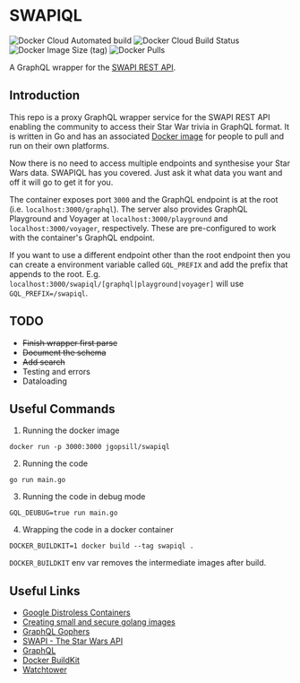 # SWAPIQL

![Docker Cloud Automated build](https://img.shields.io/docker/cloud/automated/jgopsill/swapiql?style=flat-square)
![Docker Cloud Build Status](https://img.shields.io/docker/cloud/build/jgopsill/swapiql?style=flat-square)
![Docker Image Size (tag)](https://img.shields.io/docker/image-size/jgopsill/swapiql/latest?style=flat-square)
![Docker Pulls](https://img.shields.io/docker/pulls/jgopsill/swapiql?style=flat-square)

A GraphQL wrapper for the [SWAPI REST API](https://swapi.dev/).

## Introduction

This repo is a proxy GraphQL wrapper service for the SWAPI REST API enabling the community to access their Star War trivia in GraphQL format. It is written in Go and has an associated [Docker image](https://hub.docker.com/r/jgopsill/swapiql) for people to pull and run on their own platforms.

Now there is no need to access multiple endpoints and synthesise your Star Wars data. SWAPIQL has you covered. Just ask it what data you want and off it will go to get it for you.

The container exposes port `3000` and the GraphQL endpoint is at the root (i.e. `localhost:3000/graphql`). The server also provides GraphQL Playground and Voyager at `localhost:3000/playground` and `localhost:3000/voyager`, respectively. These are pre-configured to work with the container's GraphQL endpoint.

If you want to use a different endpoint other than the root endpoint then you can create a environment variable called `GQL_PREFIX` and add the prefix that appends to the root. E.g. `localhost:3000/swapiql/[graphql|playground|voyager]` will use `GQL_PREFIX=/swapiql`.

## TODO

- ~~Finish wrapper first parse~~
- ~~Document the schema~~
- ~~Add search~~
- Testing and errors
- Dataloading

## Useful Commands

1. Running the docker image

```
docker run -p 3000:3000 jgopsill/swapiql
```

2. Running the code

```
go run main.go
```

3. Running the code in debug mode

```
GQL_DEUBUG=true run main.go
```

4. Wrapping the code in a docker container

```
DOCKER_BUILDKIT=1 docker build --tag swapiql .
```

`DOCKER_BUILDKIT` env var removes the intermediate images after build.

## Useful Links

- [Google Distroless Containers](https://github.com/GoogleContainerTools/distroless)
- [Creating small and secure golang images](https://medium.com/@chemidy/create-the-smallest-and-secured-golang-docker-image-based-on-scratch-4752223b7324)
- [GraphQL Gophers](https://github.com/graph-gophers/graphql-go)
- [SWAPI - The Star Wars API](https://swapi.dev/)
- [GraphQL](https://graphql.org/)
- [Docker BuildKit](https://docs.docker.com/develop/develop-images/build_enhancements/)
- [Watchtower](https://containrrr.dev/watchtower/)

